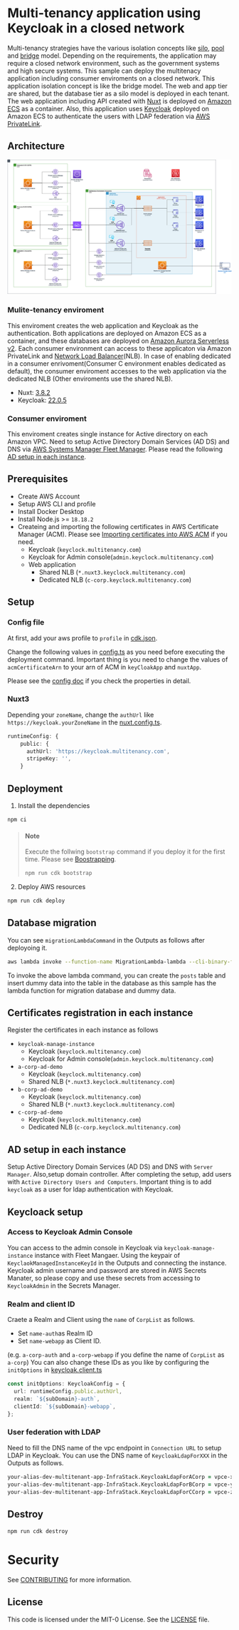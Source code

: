 # Multi-tenancy application using Keycloak in a closed network

Multi-tenancy strategies have the various isolation concepts like [silo](https://docs.aws.amazon.com/wellarchitected/latest/saas-lens/silo-isolation.html),
[pool](https://docs.aws.amazon.com/wellarchitected/latest/saas-lens/pool-isolation.html) and [bridge](https://docs.aws.amazon.com/wellarchitected/latest/saas-lens/bridge-model.html) model.
Depending on the requirements, the application may require a closed network environment, such as the government systems and high secure systems.
This sample can deploy the multitenacy application including consumer enviroments on a closed network. This application isolation concept is like the bridge model. The web and app tier are shared, but the database tier as a silo model is deployed in each tenant. The web application including API created with [Nuxt](https://nuxt.com/) is deployed on [Amazon ECS](https://aws.amazon.com/ecs/?nc1=h_ls) as a container. Also, this application uses [Keycloak](https://www.keycloak.org/) deployed on Amazon ECS to authenticate the users with LDAP federation via [AWS PrivateLink](https://aws.amazon.com/privatelink/?nc1=h_ls).

## Architecture

![architecture](docs/images/architecture-diagram.png)

### Mulite-tenancy enviroment

This enviroment creates the web application and Keycloak as the authentication. Both applications are deployed on Amazon ECS as a container, and these databases are deployed on [Amazon Aurora Serverless v2](https://docs.aws.amazon.com/AmazonRDS/latest/AuroraUserGuide/aurora-serverless-v2.html). Each consumer environment can access to these applicaton via Amazon PrivateLink and [Network Load Balancer](https://docs.aws.amazon.com/elasticloadbalancing/latest/network/introduction.html)(NLB). In case of enabling dedicated in a consumer enrivoment(Consumer C environment enables dedicated as default), the consumer enviroment accesses to the web application via the dedicated NLB (Other enviroments use the shared NLB).

- Nuxt: [3.8.2](https://github.com/nuxt/nuxt/releases/tag/v3.8.2)
- Keycloak: [22.0.5](https://www.keycloak.org/2023/10/keycloak-2205-released.html)

### Consumer enviroment

This enviroment creates single instance for Active directory on each Amazon VPC. Need to setup Active Directory Domain Services (AD DS) and DNS via [AWS Systems Manager Fleet Manager](https://docs.aws.amazon.com/systems-manager/latest/userguide/fleet.html). Please read the following [AD setup in each instance](#AD-setup-in-each-instance).

## Prerequisites

- Create AWS Account
- Setup AWS CLI and profile
- Install Docker Desktop
- Install Node.js >= `18.18.2`
- Createing and importing the following certificates in AWS Certificate Manager (ACM). Please see [Importing certificates into AWS ACM](https://docs.aws.amazon.com/acm/latest/userguide/import-certificate.html) if you need.
  - Keycloak (`keyclock.multitenancy.com`)
  - Keycloak for Admin console(`admin.keyclock.multitenancy.com`)
  - Web application
    - Shared NLB (`*.nuxt3.keyclock.multitenancy.com`)
    - Dedicated NLB (`c-corp.keyclock.multitenancy.com`)

## Setup

### Config file

At first, add your aws profile to `profile` in [cdk.json](cdk.json).

Change the following values in [config.ts](config.ts) as you need before executing the deployment command.
Important thing is you need to change the values of `acmCertificateArn` to your arn of ACM in `keyCloakApp` and `nuxtApp`.

Please see the [config doc](docs/config.md) if you check the properties in detail.

### Nuxt3

Depending your `zoneName`, change the `authUrl` like `https://keycloak.yourZoneName` in the [nuxt.config.ts](docker/nuxtjs/nuxt3-project/nuxt.config.ts).

```ts
runtimeConfig: {
    public: {
      authUrl: 'https://keycloak.multitenancy.com',
      stripeKey: '',
    }
```

## Deployment

1. Install the dependencies

```zsh
npm ci
```

> #### Note
>
> Execute the follwing `bootstrap` command if you deploy it for the first time. Please see [Boostrapping](https://docs.aws.amazon.com/cdk/v2/guide/bootstrapping.html).
>
> ```zsh
> npm run cdk bootstrap
> ```

2. Deploy AWS resources

```zsh
npm run cdk deploy
```

## Database migration

You can see `migrationLambdaCommand` in the Outputs as follows after deployoing it.

```zsh
aws lambda invoke --function-name MigrationLambda-lambda --cli-binary-format raw-in-base64-out file://lambda/payload.json response.json --profile <Your profile>
```

To invoke the above lambda command, you can create the `posts` table and insert dummy data into the table in the database as this sample has the lambda function for migration database and dummy data.

## Certificates registration in each instance

Register the certificates in each instance as follows

- `keycloak-manage-instance`
  - Keycloak (`keyclock.multitenancy.com`)
  - Keycloak for Admin console(`admin.keyclock.multitenancy.com`)
- `a-corp-ad-demo`
  - Keycloak (`keyclock.multitenancy.com`)
  - Shared NLB (`*.nuxt3.keyclock.multitenancy.com`)
- `b-corp-ad-demo`
  - Keycloak (`keyclock.multitenancy.com`)
  - Shared NLB (`*.nuxt3.keyclock.multitenancy.com`)
- `c-corp-ad-demo`
  - Keycloak (`keyclock.multitenancy.com`)
  - Dedicated NLB (`c-corp.keyclock.multitenancy.com`)

## AD setup in each instance

Setup Active Directory Domain Services (AD DS) and DNS with `Server Manager`. Also,setup domain controller.
After completing the setup, add users with `Active Directory Users and Computers`. Important thing is to add `keycloak` as a user for ldap authentication with Keycloak.

## Keycloack setup

### Access to Keycloak Admin Console

You can access to the admin console in Keycloak via `keycloak-manage-instance` instance with Fleet Mangaer. Using the keypair of `KeyclaokManagedInstanceKeyId` in the Outputs and connecting the instance.
Keycloak admin username and password are stored in AWS Secrets Manater, so please copy and use these secrets from accessing to `KeycloakAdmin` in the Secrets Manager.

### Realm and client ID

Craete a Realm and Client using the `name` of `CorpList` as follows.

- Set `name-auth`as Realm ID
- Set `name-webapp` as Client ID.

(e.g. `a-corp-auth` and `a-corp-webapp` if you define the name of `CorpList` as `a-corp`)
You can also change these IDs as you like by configuring the `initOptions` in [keycloak.client.ts](docker/nuxtjs/nuxt3-project/plugins/keycloak.client.ts)

```ts
const initOptions: KeycloakConfig = {
  url: runtimeConfig.public.authUrl,
  realm: `${subDomain}-auth`,
  clientId: `${subDomain}-webapp`,
};
```

### User federation with LDAP

Need to fill the DNS name of the vpc endpoint in `Connection URL` to setup LDAP in Keycloak. You can use the DNS name of `KeycloakLdapForXXX` in the Outputs as follows.

```zsh
your-alias-dev-multitenant-app-InfraStack.KeycloakLdapForACorp = vpce-xxxx.vpce-svc-xxxxx.ap-northeast-1.vpce.amazonaws.com
your-alias-dev-multitenant-app-InfraStack.KeycloakLdapForBCorp = vpce-yyyy.vpce-svc-yyyy.ap-northeast-1.vpce.amazonaws.com
your-alias-dev-multitenant-app-InfraStack.KeycloakLdapForCCorp = vpce-zzzz.vpce-svc-zzzz.ap-northeast-1.vpce.amazonaws.com
```

## Destroy

```zsh
npm run cdk destroy
```

# Security

See [CONTRIBUTING](CONTRIBUTING.md#security-issue-notifications) for more
information.

## License

This code is licensed under the MIT-0 License. See the [LICENSE](LICENSE) file.
